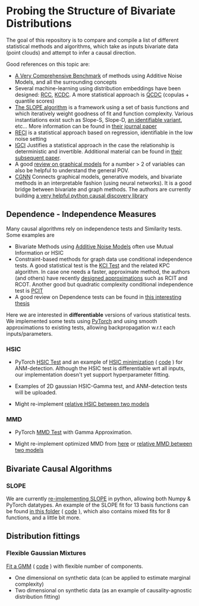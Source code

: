 # Probing the Structure of Bivariate Distributions

The goal of this repository is to compare and compile a list of different statistical methods and algorithms,
which take as inputs bivariate data (point clouds) and attempt to infer a causal direction.

Good references on this topic are:

* [A Very Comprehensive Benchmark](http://jmlr.org/papers/volume17/14-518/14-518.pdf) of methods using Additive Noise Models, and all the surrounding concepts
* Several machine-learning using distribution embeddings have been designed: [RCC](https://arxiv.org/pdf/1409.4366.pdf), [KCDC](https://arxiv.org/pdf/1804.04622.pdf). A more statistical approach is [QCDC](https://arxiv.org/pdf/1801.10579.pdf) (copulas + quantile scores)
* [The SLOPE algorithm](https://arxiv.org/pdf/1709.08915.pdf) is a framework using a set of basis functions and which iteratively weight goodness of fit and
  function complexity. Various instantiations exist such as Slope-S, Slope-D, [an identifiable variant](https://eda.mmci.uni-saarland.de/pubs/2019/sloppy-marx,vreeken-wappendix.pdf), etc...
  More information can be found in [their journal paper](https://link.springer.com/article/10.1007/s10115-018-1286-7)
* [RECI](http://proceedings.mlr.press/v84/bloebaum18a/bloebaum18a.pdf) is a statistical approach based on regression, identifiable in the low noise setting
* [IGCI](https://staff.science.uva.nl/j.m.mooij/articles/ai2012.pdf) Justifies a statistical approach in the case the relationship is deterministic and invertible. Additional material can be found in [their subsequent paper](https://arxiv.org/pdf/1402.2499.pdf).
* A good [review on graphical models](https://www.frontiersin.org/articles/10.3389/fgene.2019.00524/full) for a number > 2 of variables can also be helpful to understand the general POV.
* [CGNN](https://arxiv.org/pdf/1709.05321.pdf) Connects graphical models, generative models, and bivariate methods in an interpretable fashion (using neural networks). It is a good bridge between bivariate and graph methods. The authors are currently building [a very helpful python causal discovery library](https://github.com/FenTechSolutions/CausalDiscoveryToolbox)


## Dependence - Independence Measures

Many causal algorithms rely on independence tests and Similarity tests. Some examples are

* Bivariate Methods using [Additive Noise Models](http://jmlr.org/papers/volume17/14-518/14-518.pdf) often use Mutual Information or HSIC
* Constraint-based methods for graph data use conditional independence tests. A good statistical test is the [KCI Test](https://arxiv.org/pdf/1202.3775.pdf) and the related KPC algorithm.
  In case one needs a faster, approximate method, the authors (and others) have recently [designed approximations](https://arxiv.org/pdf/1702.03877.pdf) such as RCIT and RCOT.
  Another good but quadratic complexity conditional independence test is [PCIT](http://auai.org/uai2014/proceedings/individuals/194.pdf)
* A good review on Dependence tests can be found in [this interesting thesis](https://arxiv.org/pdf/1607.03300.pdf)

Here we are interested in **differentiable** versions of various statistical tests. We implemented some tests using [PyTorch](https://pytorch.org/) and using smooth approximations to existing tests,
allowing backpropagation w.r.t each inputs/parameters.

### HSIC

* PyTorch [HSIC Test](dependence/hsic.py) and an example of [HSIC minimization](tests/data/gp/with_hsic/) ( [code](tests/test_gp.py) ) for ANM-detection.
  Although the HSIC test is differentiable wrt all inputs, our implementation doesn't yet support hyperparameter fitting.

* Examples of 2D gaussian HSIC-Gamma test, and ANM-detection tests will be uploaded.

* Might re-implement [relative HSIC between two models](https://arxiv.org/pdf/1406.3852.pdf)

### MMD

* PyTorch [MMD Test](dependence/mmd.py) with Gamma Approximation.

* Might re-implement optimized MMD from [here](https://github.com/dougalsutherland/opt-mmd) or [relative MMD between two models](https://arxiv.org/pdf/1511.04581.pdf)

## Bivariate Causal Algorithms

### SLOPE

We are currently [re-implementing SLOPE](causal/slope) in python, allowing both Numpy & PyTorch datatypes.
An example of the SLOPE fit for 13 basis functions can be found [in this folder](tests/data/fitting/slope) ( [code](tests/test_slope_fits.py) ), which also contains mixed fits for 8 functions, and a little bit more.

## Distribution fittings

### Flexible Gaussian Mixtures

[Fit a GMM](tests/data/fitting/gmm) ( [code](test/test_gmm_fit.py) ) with flexible number of components.

* One dimensional on synthetic data (can be applied to estimate marginal complexity)
* Two dimensional on synthetic data (as an example of causality-agnostic distribution fitting)
